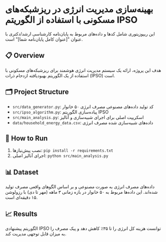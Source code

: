 # بهینه‌سازی مدیریت انرژی در ریزشبکه‌های مسکونی با استفاده از الگوریتم IPSO

این ریپوزیتوری شامل کدها و داده‌های مربوط به پایان‌نامه کارشناسی ارشد/دکتری با عنوان "[عنوان کامل پایان‌نامه شما]" است.

## 📋 Overview
هدف این پروژه، ارائه یک سیستم مدیریت انرژی هوشمند برای ریزشبکه‌های مسکونی با استفاده از یک الگوریتم بهبودیافته ازدحام ذرات (IPSO) است.

## 🗂️ Project Structure
- `src/data_generator.py`: کد تولید داده‌های مصنوعی مصرف انرژی ۵۰ خانوار
- `src/ipso_algorithm.py`: پیاده‌سازی الگوریتم IPSO
- `src/main_analysis.py`: اسکریپت اصلی برای اجرای شبیه‌سازی و آنالیز
- `data/household_energy_data.csv`: داده‌های شبیه‌سازی شده مصرف انرژی

## 🚀 How to Run
1. نصب پیش‌نیازها: `pip install -r requirements.txt`
2. اجرای آنالیز اصلی: `python src/main_analysis.py`

## 📊 Dataset
داده‌های مصرف انرژی به صورت مصنوعی و بر اساس الگوهای واقعی مصرف تولید شده‌اند. این داده‌ها مربوط به ۵۰ خانوار در بازه زمانی ۳ ماهه (مهر تا دی) با رزولوشن ۱۵ دقیقه‌ای است.

## 📈 Results
الگوریتم پیشنهادی IPSO توانست هزینه کل انرژی را تا ۳۵٪ کاهش دهد و پیک مصرف را به میزان قابل توجهی مدیریت کند.
